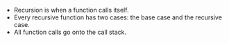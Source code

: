 - Recursion is when a function calls itself.
- Every recursive function has two cases: the base case
and the recursive case.
- All function calls go onto the call stack.